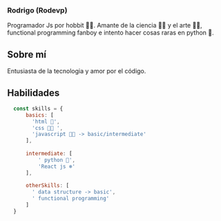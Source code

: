 ###  Rodrigo (Rodevp)
Programador Js por hobbit 👩‍💻. Amante de la ciencia 👨‍🔬 y el arte 👨‍🎨, functional programming fanboy e intento hacer cosas raras en python 🐍.

## Sobre mí
Entusiasta de la tecnologia y amor por el código.  

## Habilidades

```js
  const skills = {
      basics: [
        'html 🦴',
        'css 👨‍🎨 ',
        'javascript 👨‍💻 -> basic/intermediate'
      ],
      
      intermediate: [
          ' python 🐍',
          'React js ❄' 
      ],
      
      otherSkills: [
        ' data structure -> basic',
        ' functional programming'
      ]
  }
```



